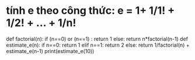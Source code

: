 # tính e theo công thức: e = 1+ 1/1! + 1/2! + ... + 1/n!

def factorial(n):
  if (n==0) or (n==1) :
    return 1
  else: 
    return n*factorial(n-1)
def estimate_e(n):
  if n==0:
    return 1
  elif n==1:
    return 2
  else:
    return 1/factorial(n) + estimate_e(n-1)
print(estimate_e(10))
